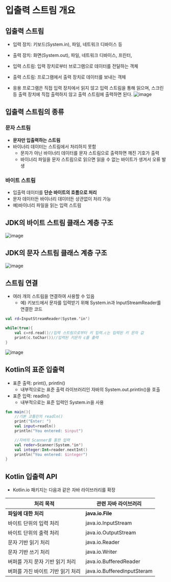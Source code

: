 # 입출력 스트림 개요

## 입출력 스트림
* 입력 장치: 키보드(System.in), 파일, 네트워크 디바이스 등
* 출력 장치: 화면(System.out), 파일, 네트워크 디바이스, 프린터,
* 입력 스트림: 입력 장치로부터 브로그램으로 데이터를 전달하는 객체
* 출력 스트림: 프로그램에서 출력 장치로 데이터를 보내는 객체

* 응용 프로그램은 직접 입력 장치에서 읽지 않고 입력 스트림을 통해 읽으며, 스크린 등 출력 장치에 직접 출력하지 않고 출력 스트림에 출력하면 된다.
![image](https://github.com/qlkdkd/OOP/assets/71871927/5a1a130e-8f44-402d-b293-de5f77f9e4f7)

## 입출력 스트림의 종류

### 문자 스트림
* **문자만 입출력하는 스트림**
* 바이너리 데이터는 스트림에서 처리하지 못함
    * 문자가 아닌 바이너리 데이터를 문자 스트림으로 출력하면 깨진 기호가 출력
    * 바이너리 파일을 문자 스트림으로 읽으면 읽을 수 없는 바이트가 생겨서 오류 발생
 
### 바이트 스트림
* 입출력 데이터를 **단순 바이트의 흐름으로 처리**
* 문자 데이터든 바이너리 데이터든 상관없이 처리 가능
* 예)바이너리 파일을 읽는 입력 스트림

## JDK의 바이트 스트림 클래스 계층 구조
![image](https://github.com/qlkdkd/OOP/assets/71871927/710e4967-55e7-4c9a-a601-0c1a6fcd41b8)

## JDK의 문자 스트림 클래스 계층 구조
![image](https://github.com/qlkdkd/OOP/assets/71871927/814405ab-c351-4361-be43-2daf09c5463f)

## 스트림 연결
* 여러 개의 스트림을 연결하여 사용할 수 있음
    * 예) 키보드에서 문자를 입력받기 위해 System.in과 InputStreamReader를 연결한 코드

```kotlin
val rd=InputStreamReader(System.'in')

while(true){
    val c=rd.read()//입력 스트림으로부터 키 입력.c는 입력된 키 문자 값
    print(c.toChar())//입력된 키문자 c를 출력
} 
```
![image](https://github.com/qlkdkd/OOP/assets/71871927/ca479aec-b6f4-4837-a2be-a70cf86cc985)

## Kotlin의 표준 입출력
* 표준 출력: print(), println()
    * 내부적으로는 표준 출력 라이브러리인 자바의 System.out.println()을 호출
* 표준 입력: readln()
    * 내부적으로는 표준 입력인 System.in을 사용
 
```kotlin
fun main(){
    //기본 코틀린의 readln()
    print("Enter: ")
    val input=readln()
    println("You entered: $input")

    //자바의 Scanner를 통한 입력
    val reder=Scanner(System.'in')
    val integer:Int=reader.nextInt()
    println("You entered: $integer")
}
```

## Kotlin 입출력 API
* Kotlin.io 패키지는 다음과 같은 자바 라이브러리를 확장

처리 목적|관련 자바 라이브러리
---|---
**파일에 대한 처리**|**java.io.File**
바이트 단위의 입력 처리|java.io.InputStream
바이트 단위의 출력 처리|java.io.OutputStream
문자 기반 읽기 처리|java.io.Reader
문자 기반 쓰기 처리|java.io.Writer
버퍼를 가지 문자 기반 읽기 처리|java.io.BufferedReader
버퍼를 가진 바이트 기반 읽기 처리|java.io.BufferedInputSteram
